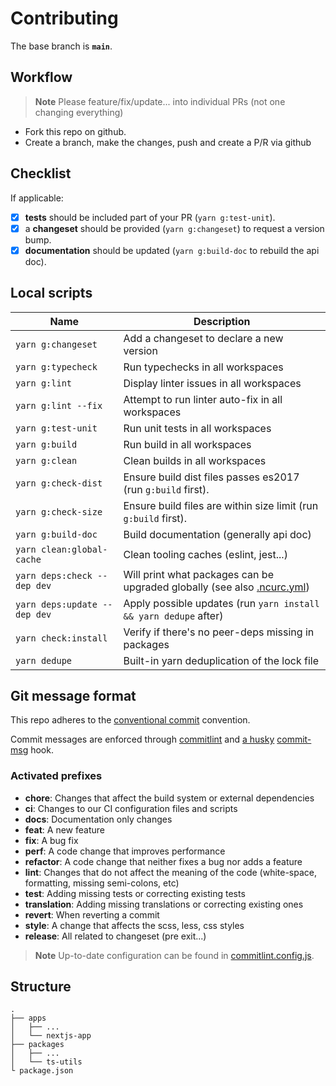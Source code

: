 # Contributing

The base branch is **`main`**.

## Workflow

> **Note**
> Please feature/fix/update... into individual PRs (not one changing everything)

- Fork this repo on github.
- Create a branch, make the changes, push and create a P/R via github

## Checklist

If applicable:

- [x] **tests** should be included part of your PR (`yarn g:test-unit`).
- [x] a **changeset** should be provided (`yarn g:changeset`) to request a version bump.
- [x] **documentation** should be updated (`yarn g:build-doc` to rebuild the api doc).

## Local scripts

| Name                         | Description                                                                                                                                             |
| ---------------------------- | ------------------------------------------------------------------------------------------------------------------------------------------------------- |
| `yarn g:changeset`           | Add a changeset to declare a new version                                                                                                                |
| `yarn g:typecheck`           | Run typechecks in all workspaces                                                                                                                        |
| `yarn g:lint`                | Display linter issues in all workspaces                                                                                                                 |
| `yarn g:lint --fix`          | Attempt to run linter auto-fix in all workspaces                                                                                                        |
| `yarn g:test-unit`           | Run unit tests in all workspaces                                                                                                                        |
| `yarn g:build`               | Run build in all workspaces                                                                                                                             |
| `yarn g:clean`               | Clean builds in all workspaces                                                                                                                          |
| `yarn g:check-dist`          | Ensure build dist files passes es2017 (run `g:build` first).                                                                                            |
| `yarn g:check-size`          | Ensure build files are within size limit (run `g:build` first).                                                                                         |
| `yarn g:build-doc`           | Build documentation (generally api doc)                                                                                                                 |
| `yarn clean:global-cache`    | Clean tooling caches (eslint, jest...)                                                                                                                  |
| `yarn deps:check --dep dev`  | Will print what packages can be upgraded globally (see also [.ncurc.yml](https://github.com/belgattitude/nextjs-monorepo-example/blob/main/.ncurc.yml)) |
| `yarn deps:update --dep dev` | Apply possible updates (run `yarn install && yarn dedupe` after)                                                                                        |
| `yarn check:install`         | Verify if there's no peer-deps missing in packages                                                                                                      |
| `yarn dedupe`                | Built-in yarn deduplication of the lock file                                                                                                            |

## Git message format

This repo adheres to the [conventional commit](https://www.conventionalcommits.org/en/v1.0.0/) convention.

Commit messages are enforced through [commitlint](https://github.com/conventional-changelog/commitlint) and [a husky](https://github.com/typicode/husky) [commit-msg](https://github.com/belgattitude/nextjs-monorepo-example/blob/main/.husky/commit-msg) hook.

### Activated prefixes

- **chore**: Changes that affect the build system or external dependencies
- **ci**: Changes to our CI configuration files and scripts
- **docs**: Documentation only changes
- **feat**: A new feature
- **fix**: A bug fix
- **perf**: A code change that improves performance
- **refactor**: A code change that neither fixes a bug nor adds a feature
- **lint**: Changes that do not affect the meaning of the code (white-space, formatting, missing semi-colons, etc)
- **test**: Adding missing tests or correcting existing tests
- **translation**: Adding missing translations or correcting existing ones
- **revert**: When reverting a commit
- **style**: A change that affects the scss, less, css styles
- **release**: All related to changeset (pre exit...)

> **Note**
> Up-to-date configuration can be found in [commitlint.config.js](https://github.com/belgattitude/nextjs-monorepo-example/blob/main/commitlint.config.js).

## Structure

```
.
├── apps
│   ├── ...
│   └── nextjs-app
├── packages
│   ├── ...
│   └── ts-utils
└ package.json
```
